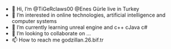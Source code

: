 - 👋 Hi, I’m @TiGeRclaws00 @Enes Gürle live in Turkey
- 👀 I’m interested in online technologies, artificial intelligence and computer systems
- 🌱 I’m currently learning unreal engine and c++ cJava c#
- 💞️ I’m looking to collaborate on ...
- 📫 How to reach me  godzillan.26.bif.tr
<!---
TiGeRclaws00/TiGeRclaws00 is a ✨ special ✨ repository because its `README.md` (this file) appears on your GitHub profile.
You can click the Preview link to take a look at your changes.
--->
